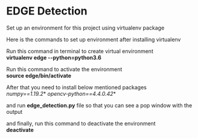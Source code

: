 # EDGE Detection

Set up an environment for this project using virtualenv package<br/>

Here is the commands to set up environment after installing virtualenv<br/>

Run this command in terminal to create virtual environment<br/> 
    **virtualenv edge --python=python3.6**<br/>

Run this command to activate the environment<br/> 
    __source edge/bin/activate__<br/>

After that you need to install below mentioned packages<br/>
*numpy==1.19.2**
*opencv-python==4.4.0.42**

and run **edge_detection.py** file so that you can see a pop window with the output<br/>

and finally, run this command to deactivate the environment<br/>
    **deactivate**

